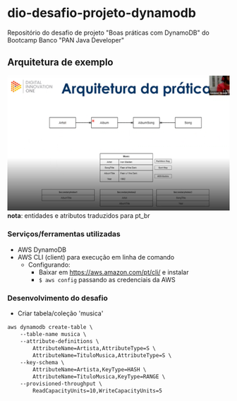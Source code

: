 # dio-desafio-projeto-dynamodb
Repositório do desafio de projeto "Boas práticas com DynamoDB" do Bootcamp Banco "PAN Java Developer"

## Arquitetura de exemplo
![](img/arquitetura-bd.png "arquitetura-bd.png")
**nota**: entidades e atributos traduzidos para pt_br

### Serviços/ferramentas utilizadas
- AWS DynamoDB
- AWS CLI (client) para execução em linha de comando
  - Configurando:
    - Baixar em https://aws.amazon.com/pt/cli/ e instalar
    - ``$ aws config`` passando as credenciais da AWS
    
### Desenvolvimento do desafio

- Criar tabela/coleção 'musica'
``` 
aws dynamodb create-table \
    --table-name musica \
    --attribute-definitions \
        AttributeName=Artista,AttributeType=S \
        AttributeName=TituloMusica,AttributeType=S \
    --key-schema \
        AttributeName=Artista,KeyType=HASH \
        AttributeName=TituloMusica,KeyType=RANGE \
    --provisioned-throughput \
        ReadCapacityUnits=10,WriteCapacityUnits=5
```

